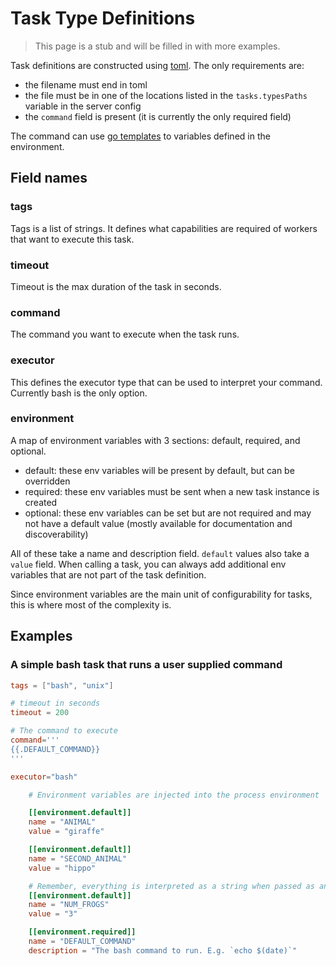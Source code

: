 # Task Type Definitions

> This page is a stub and will be filled in with more examples.

Task definitions are constructed using [toml](https://npf.io/2014/08/intro-to-toml/).  The only requirements are:

* the filename must end in toml
* the file must be in one of the locations listed in the `tasks.typesPaths` variable in the server config
* the `command` field is present (it is currently the only required field)

The command can use [go templates](https://golang.org/pkg/text/template/) to variables defined in the environment.

## Field names

### tags

Tags is a list of strings.  It defines what capabilities are required of workers that want to execute this task.

### timeout

Timeout is the max duration of the task in seconds.

### command

The command you want to execute when the task runs.

### executor

This defines the executor type that can be used to interpret your command.  Currently bash is the only option.

### environment

A map of environment variables with 3 sections: default, required, and optional.

* default: these env variables will be present by default, but can be overridden
* required: these env variables must be sent when a new task instance is created
* optional: these env variables can be set but are not required and may not have a default value (mostly available for documentation and discoverability)

All of these take a name and description field.  `default` values also take a `value` field.  When calling a task, you can always add additional env variables that are not part of the task definition.

Since environment variables are the main unit of configurability for tasks, this is where most of the complexity is.

## Examples

### A simple bash task that runs a user supplied command

```toml
tags = ["bash", "unix"]

# timeout in seconds
timeout = 200

# The command to execute
command='''
{{.DEFAULT_COMMAND}}
'''

executor="bash"

    # Environment variables are injected into the process environment

    [[environment.default]]
    name = "ANIMAL"
    value = "giraffe"

    [[environment.default]]
    name = "SECOND_ANIMAL"
    value = "hippo"

    # Remember, everything is interpreted as a string when passed as an env variable
    [[environment.default]]
    name = "NUM_FROGS"
    value = "3"

    [[environment.required]]
    name = "DEFAULT_COMMAND"
    description = "The bash command to run. E.g. `echo $(date)`"
```